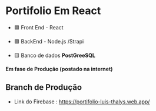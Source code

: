 # Portifolio Em React
 - 🟦 Front End - React
 
 - 🟪 BackEnd - Node.js /Strapi
 
 - 🟨 Banco de dados **PostGreeSQL**
 
 **Em fase de Produção (postado na internet)** 

## Branch de Produção
- Link do Firebase : https://portifolio-luis-thalys.web.app/


